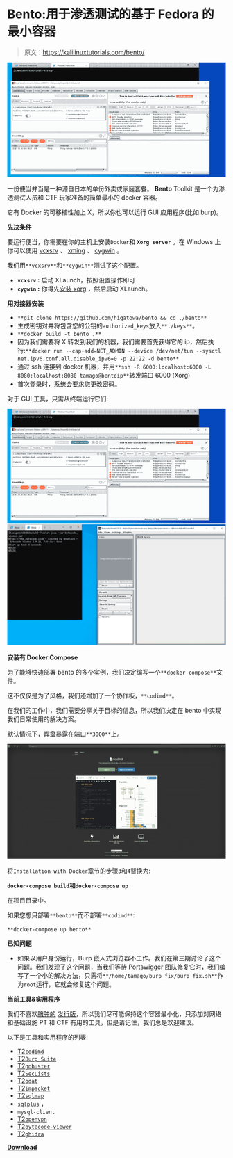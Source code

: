 # Bento:用于渗透测试的基于 Fedora 的最小容器

> 原文：<https://kalilinuxtutorials.com/bento/>

[![Bento : A Minimal Fedora-Based Container For Penetration Tests](img//6c1caeaa9ff557760c1b6dc21e2d9bfe.png "Bento : A Minimal Fedora-Based Container For Penetration Tests")](https://1.bp.blogspot.com/-t8T_YKUtKMg/X-J4VJNtQmI/AAAAAAAAIMA/C279VLT8ABgqX0jugIJhJZcZopaAWU0yQCLcBGAsYHQ/s728/Bento-1%25281%2529.png)

一份便当弁当是一种源自日本的单份外卖或家庭套餐。 **Bento** Toolkit 是一个为渗透测试人员和 CTF 玩家准备的简单最小的 docker 容器。

它有 Docker 的可移植性加上 X，所以你也可以运行 GUI 应用程序(比如 burp)。

**先决条件**

要运行便当，你需要在你的主机上安装`Docker`和 **`Xorg server`** 。在 Windows 上你可以使用 [vcxsrv](https://sourceforge.net/projects/vcxsrv/) 、 [xming](https://sourceforge.net/projects/xming/) 、 [cygwin](https://www.cygwin.com/) 。

我们用`**vcxsrv**`和`**cygwin**`测试了这个配置。

*   **`vcxsrv` :** 启动 XLaunch，按照设置操作即可
*   **`cygwin` :** 你得先[安装 xorg](https://x.cygwin.com/docs/ug/setup.html) ，然后启动 XLaunch。

**用对接器安装**

*   `**git clone https://github.com/higatowa/bento && cd ./bento**`
*   生成密钥对并将包含您的公钥的`authorized_keys`放入`**./keys**`。
*   `**docker build -t bento .**`
*   因为我们需要将 X 转发到我们的机器，我们需要首先获得它的 ip，然后执行:`**docker run --cap-add=NET_ADMIN --device /dev/net/tun --sysctl net.ipv6.conf.all.disable_ipv6=0 -p 22:22 -d bento**`
*   通过 ssh 连接到 docker 机器，并用`**ssh -R 6000:localhost:6000 -L 8080:localhost:8080 tamago@bentoip**`转发端口 6000 (Xorg)
*   首次登录时，系统会要求您更改密码。

对于 GUI 工具，只需从终端运行它们:

![Bento : A Minimal Fedora-Based Container For Penetration Tests](img//6c1caeaa9ff557760c1b6dc21e2d9bfe.png "Bento : A Minimal Fedora-Based Container For Penetration Tests")![](img//10a5651c293ae1ffac031c4ccd71fab3.png)

**安装有 Docker Compose**

为了能够快速部署 bento 的多个实例，我们决定编写一个`**docker-compose**`文件。

这不仅仅是为了风格，我们还增加了一个协作板，`**codimd**`。

在我们的工作中，我们需要分享关于目标的信息，所以我们决定在 bento 中实现我们日常使用的解决方案。

默认情况下，焊盘暴露在端口`**3000**`上。

![](img//fe8c642940fecd8b2d6c395b72b2b040.png)

将`Installation with Docker`章节的步骤`3`和`4`替换为:

**`docker-compose build`和`docker-compose up`**

在项目目录中。

如果您想只部署`**bento**`而不部署`**codimd**`:

`**docker-compose up bento**`

**已知问题**

*   如果以用户身份运行，Burp 嵌入式浏览器不工作。我们在第三期讨论了这个问题。我们发现了这个问题，当我们等待 Portswigger 团队修复它时，我们编写了一个小的解决方法，只需将`**/home/tamago/burp_fix/burp_fix.sh**`作为`root`运行，它就会修复这个问题。

**当前工具&实用程序**

我们不喜欢[臃肿的](https://www.kali.org/) [发行版](https://www.parrotsec.org/)，所以我们尽可能保持这个容器最小化，只添加对网络和基础设施 PT 和 CTF 有用的工具，但是请记住，我们总是欢迎建议。

以下是工具和实用程序的列表:

*   [T2`codimd`](https://github.com/hackmdio/codimd)
*   [T2`Burp Suite`](https://forum.portswigger.net)
*   [T2`gobuster`](https://github.com/OJ/gobuster)
*   [T2`SecLists`](https://github.com/danielmiessler/SecLists)
*   [T2`odat`](https://github.com/quentinhardy/odat)
*   [T2`impacket`](https://github.com/SecureAuthCorp/impacket)
*   [T2`sqlmap`](https://github.com/sqlmapproject/sqlmap)
*   [`sqlplus`](https://docs.oracle.com/cd/B14117_01/server.101/b12170/qstart.htm) ，
*   `mysql-client`
*   [T2`openvpn`](https://openvpn.net/)
*   [T2`bytecode-viewer`](https://github.com/Konloch/bytecode-viewer)
*   [T2`ghidra`](https://ghidra-sre.org/)

[**Download**](https://github.com/higatowa/bento)